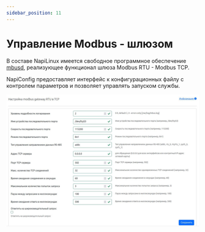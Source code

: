 ```yaml
---
sidebar_position: 11
---
```


# Управление Modbus - шлюзом

В составе NapiLinux имеется свободное программное обеспечение [mbusd](https://github.com/3cky/mbusd), реализующее функционал шлюза Modbus RTU - Modbus TCP. 

NapiConfig предоставляет интерфейс к конфигурационных файлу с контролем параметров и позволяет управлять запуском службы.

![](img1/mbusd1.jpg)